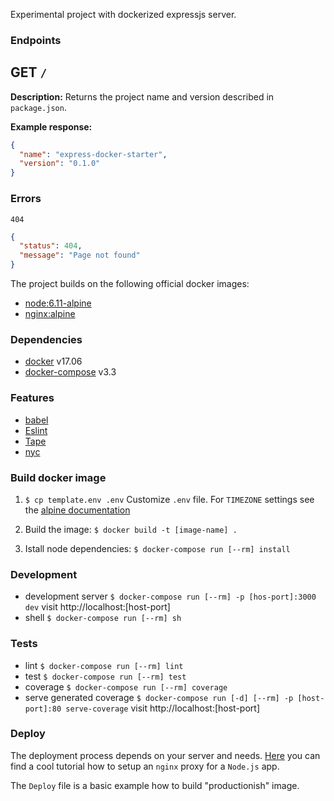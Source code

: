 Experimental project with dockerized expressjs server.

### Endpoints

## GET `/`

**Description:**
Returns the project name and version described in `package.json`.

**Example response:**
```JSON
{
  "name": "express-docker-starter",
  "version": "0.1.0"
}
```

### Errors

`404`
```JSON
{
  "status": 404,
  "message": "Page not found"
}
```

The project builds on the following official docker images:

- [node:6.11-alpine](https://github.com/nodejs/docker-node)
- [nginx:alpine](https://github.com/nginxinc/docker-nginx)

### Dependencies
- [docker](https://docker.com) v17.06
- [docker-compose](https://docs.docker.com/compose) v3.3

### Features
- [babel](https://babeljs.io)
- [Eslint](http://eslint.org/)
- [Tape](https://github.com/substack/tape)
- [nyc](https://github.com/istanbuljs/nyc)

### Build docker image
1. `$ cp template.env .env`
Customize `.env` file. For `TIMEZONE` settings see the [alpine documentation](https://wiki.alpinelinux.org/wiki/Alpine_Linux:FAQ#Time_and_timezones)

2. Build the image:
`$ docker build -t [image-name] .`

3. Istall node dependencies:
`$ docker-compose run [--rm] install`


### Development
- development server
`$ docker-compose run [--rm] -p [hos-port]:3000 dev`
visit http://localhost:[host-port]
- shell `$ docker-compose run [--rm] sh`

### Tests
- lint `$ docker-compose run [--rm] lint`
- test `$ docker-compose run [--rm] test`
- coverage `$ docker-compose run [--rm] coverage`
- serve generated coverage
`$ docker-compose run [-d] [--rm] -p [host-port]:80 serve-coverage`
visit http://localhost:[host-port]

### Deploy

The deployment process depends on your server and needs.
[Here](https://egghead.io/lessons/node-js-setup-an-nginx-proxy-for-a-node-js-app-with-docker)
you can find a cool tutorial how to setup an `nginx` proxy for a `Node.js` app.

The `Deploy` file is a basic example how to build "productionish" image.
